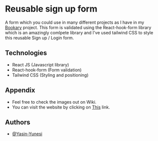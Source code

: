# Reusable sign up form

A form which you could use in many different projects as I have in my 
[Bookary](https://github.com/YasinYunesi/Bookary) project. This form is validated using
the React-hook-form library which is an amazingly comlpete library and I've used 
tailwind CSS to style this reusable Sign up / Login form.

## Technologies

 - React JS (Javascript library)
 - React-hook-form (Form validation)
 - Tailwind CSS (Styling and positioning)

## Appendix

- Feel free to check the images out on Wiki.
- You can visit the website by clicking on [This](https://bookary.vercel.app/) link.

## Authors

- [@Yasin-Yunesi](https://findyasinyunesi.vercel.app/)
